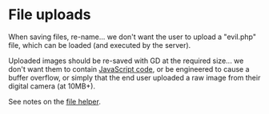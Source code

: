 
# File uploads

When saving files, re-name... we don't want the user to upload a "evil.php" file, which can be loaded (and executed by the server).

Uploaded images should be re-saved with GD at the required size... we don't want them to contain [JavaScript code](http://adblockplus.org/blog/the-hazards-of-mime-sniffing), or be engineered to cause a buffer overflow, or simply that the end user uploaded a raw image from their digital camera (at 10MB+).

See notes on the [file helper](/doc/helpers/file/).
